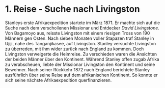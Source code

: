 # 1. Reise - Suche nach Livingston
Stanleys erste Afrikaexpedition startete im März 1871. Er machte sich auf die Suche nach dem verschollenen Missionar und Entdecker *David Livingstone*. 
Von Bagamoyo aus, reisste Livingston mit einem riesigen Tross von 190 Männern gen Osten. Nach sieben Monaten voller Stapazen traf Stanley in Ujiji, nahe des Tanganjikasee, auf Livingston. Stanley versuchte Livingston zu überreden, mit ihm wider zurück nach England zu kommen. Doch Livingston verweigerte die Heimreise. Zu verschieden waren die Ansichten der beiden Männer über den Kontinent. Während Stanley offen zugab Afrika zu verabscheuen, liebte der Missionar Livingston den Kontinent und seine Bewohner. 
Nach seiner Rückkehr 1872 nach England berichtete Stanley ausführlich über seine Reise auf dem afrikanischen Kontinent. So konnte er sich seine nächste Afrikaexpedition querfinanzieren. 
